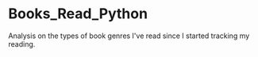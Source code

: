 # Books_Read_Python
Analysis on the types of book genres I've read since I started tracking my reading.
